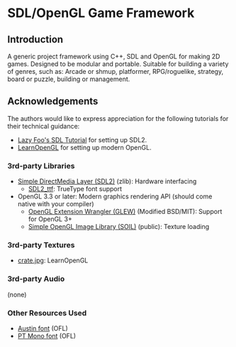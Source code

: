 # SDL/OpenGL Game Framework
## Introduction

A generic project framework using C++, SDL and OpenGL for making 2D games. Designed to be modular and portable.
Suitable for building a variety of genres, such as: Arcade or shmup, platformer, RPG/roguelike, strategy, board or puzzle, building or management.



## Acknowledgements
The authors would like to express appreciation for the following tutorials for their technical guidance:
- [Lazy Foo's SDL Tutorial](http://lazyfoo.net/tutorials/SDL) for setting up SDL2.
- [LearnOpenGL](https://learnopengl.com/) for setting up modern OpenGL.

### 3rd-party Libraries
- [Simple DirectMedia Layer (SDL2)](https://www.libsdl.org/download-2.0.php) (zlib): Hardware interfacing
	- [SDL2_ttf](https://www.libsdl.org/projects/SDL_ttf): TrueType font support
- OpenGL 3.3 or later: Modern graphics rendering API (should come native with your compiler)
	- [OpenGL Extension Wrangler (GLEW)](http://glew.sourceforge.net/) (Modified BSD/MIT): Support for OpenGL 3+
	- [Simple OpenGL Image Library (SOIL)](http://www.lonesock.net/soil.html) (public): Texture loading

### 3rd-party Textures
- [crate.jpg](https://learnopengl.com/img/textures/container.jpg): LearnOpenGL

### 3rd-party Audio
(none)

### Other Resources Used
- [Austin font](https://fontesk.com/austin-typeface/) (OFL)
- [PT Mono font](https://fontesk.com/pt-mono-typeface/) (OFL)

